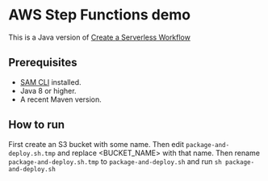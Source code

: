 # AWS Step Functions demo

This is a Java version of [Create a Serverless Workflow](https://aws.amazon.com/getting-started/tutorials/create-a-serverless-workflow-step-functions-lambda/)


## Prerequisites
* [SAM CLI](https://github.com/awslabs/serverless-application-model) installed.
* Java 8 or higher.
* A recent Maven version.

## How to run
First create an S3 bucket with some name. Then edit `package-and-deploy.sh.tmp` and replace <BUCKET_NAME> with that name.
Then rename  `package-and-deploy.sh.tmp` to `package-and-deploy.sh` and run `sh package-and-deploy.sh`


